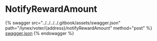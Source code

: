 # NotifyRewardAmount

{% swagger src="../../../../.gitbook/assets/swagger.json" path="/lynex/voter/{address}/notifyRewardAmount" method="post" %}
[swagger.json](../../../../.gitbook/assets/swagger.json)
{% endswagger %}
